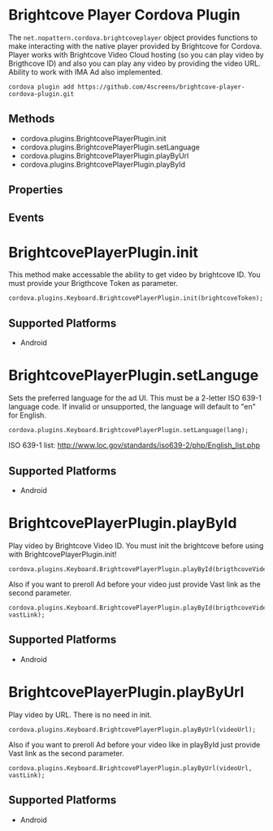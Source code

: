 Brightcove Player Cordova Plugin 
======

The `net.nopattern.cordova.brightcoveplayer` object provides functions to make interacting with the native player provided by Brightcove for Cordova. Player works with Brightcove Video Cloud hosting (so you can play video by Brigthcove ID) and also you can play any video by providing the video URL. Ability to work with IMA Ad also implemented.

    cordova plugin add https://github.com/4screens/brightcove-player-cordova-plugin.git

Methods
-------

- cordova.plugins.BrightcovePlayerPlugin.init
- cordova.plugins.BrightcovePlayerPlugin.setLanguage
- cordova.plugins.BrightcovePlayerPlugin.playByUrl
- cordova.plugins.BrightcovePlayerPlugin.playById

Properties
--------



Events
--------



BrightcovePlayerPlugin.init
=================

This method make accessable the ability to get video by brightcove ID. You must provide your Brigthcove Token as parameter.

    cordova.plugins.Keyboard.BrightcovePlayerPlugin.init(brightcoveToken);

Supported Platforms
-------------------

- Android

BrightcovePlayerPlugin.setLanguge
=================

Sets the preferred language for the ad UI. This must be a 2-letter ISO 639-1 language code. If invalid or unsupported, the language will default to "en" for English.

    cordova.plugins.Keyboard.BrightcovePlayerPlugin.setLanguage(lang);

ISO 639-1 list: 
http://www.loc.gov/standards/iso639-2/php/English_list.php

Supported Platforms
-------------------

- Android

BrightcovePlayerPlugin.playById
=================

Play video by Brightcove Video ID. You must init the brightcove before using with BrightcovePlayerPlugin.init!

    cordova.plugins.Keyboard.BrightcovePlayerPlugin.playById(brigthcoveVideoId);

Also if you want to preroll Ad before your video just provide Vast link as the second parameter.

    cordova.plugins.Keyboard.BrightcovePlayerPlugin.playById(brigthcoveVideoId, vastLink);

Supported Platforms
-------------------

- Android

BrightcovePlayerPlugin.playByUrl
=================

Play video by URL. There is no need in init.

    cordova.plugins.Keyboard.BrightcovePlayerPlugin.playByUrl(videoUrl);

Also if you want to preroll Ad before your video like in playById just provide Vast link as the second parameter.

    cordova.plugins.Keyboard.BrightcovePlayerPlugin.playByUrl(videoUrl, vastLink);

Supported Platforms
-------------------

- Android



